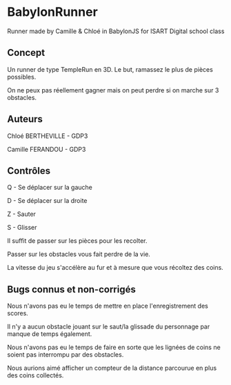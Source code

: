 # BabylonRunner
Runner made by Camille &amp; Chloé in BabylonJS for ISART Digital school class

## Concept

Un runner de type TempleRun en 3D. Le but, ramassez le plus de pièces possibles.

On ne peux pas réellement gagner mais on peut perdre si on marche sur 3 obstacles. 

## Auteurs

Chloé BERTHEVILLE - GDP3

Camille FERANDOU - GDP3

## Contrôles

Q - Se déplacer sur la gauche

D - Se déplacer sur la droite

Z - Sauter 

S - Glisser 

Il suffit de passer sur les pièces pour les recolter. 

Passer sur les obstacles vous fait perdre de la vie.

La vitesse du jeu s'accélère au fur et à mesure que vous récoltez des coins.

## Bugs connus et non-corrigés

Nous n'avons pas eu le temps de mettre en place l'enregistrement des scores.

Il n'y a aucun obstacle jouant sur le saut/la glissade du personnage par manque de temps également.

Nous n'avons pas eu le temps de faire en sorte que les lignées de coins ne soient pas interrompu par des obstacles.

Nous aurions aimé afficher un compteur de la distance parcourue en plus des coins collectés.
